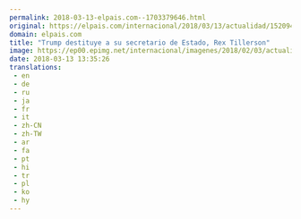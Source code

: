 ```yaml
---
permalink: 2018-03-13-elpais.com--1703379646.html
original: https://elpais.com/internacional/2018/03/13/actualidad/1520944995_705367.html#?ref=rss&format=simple&link=link
domain: elpais.com
title: "Trump destituye a su secretario de Estado, Rex Tillerson"
image: https://ep00.epimg.net/internacional/imagenes/2018/02/03/actualidad/1517634217_948258_1517635706_rrss_normal.jpg
date: 2018-03-13 13:35:26
translations: 
 - en
 - de
 - ru
 - ja
 - fr
 - it
 - zh-CN
 - zh-TW
 - ar
 - fa
 - pt
 - hi
 - tr
 - pl
 - ko
 - hy
---
```


